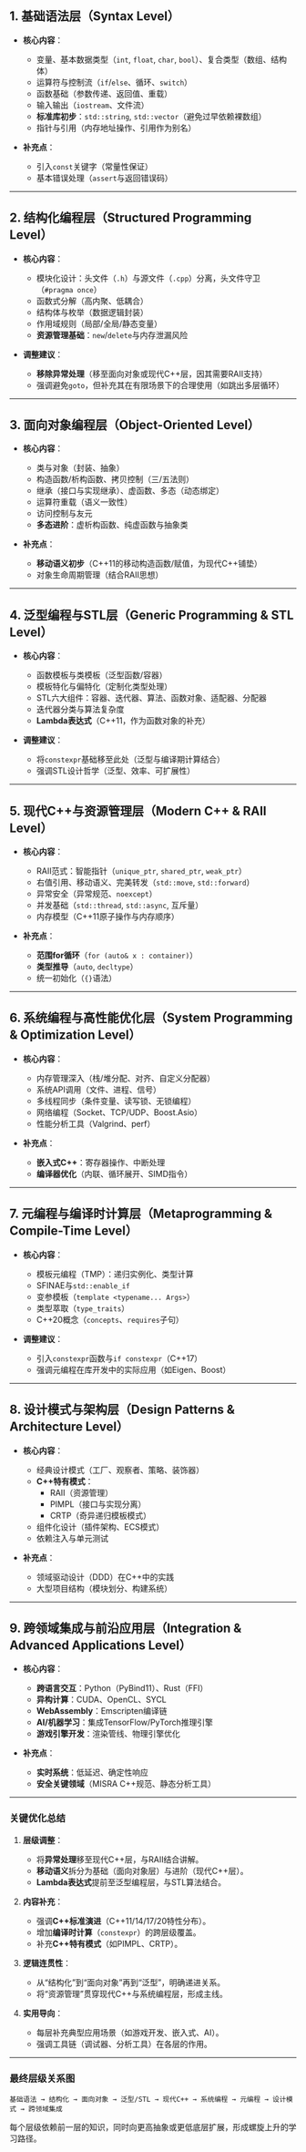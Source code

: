 
## **1. 基础语法层**（**Syntax Level**）

- **核心内容**：
  - 变量、基本数据类型（`int`, `float`, `char`, `bool`）、复合类型（数组、结构体）
  - 运算符与控制流（`if`/`else`、循环、`switch`）
  - 函数基础（参数传递、返回值、重载）
  - 输入输出（`iostream`、文件流）
  - **标准库初步**：`std::string`, `std::vector`（避免过早依赖裸数组）
  - 指针与引用（内存地址操作、引用作为别名）

- **补充点**：
  - 引入`const`关键字（常量性保证）
  - 基本错误处理（`assert`与返回错误码）

---

## **2. 结构化编程层**（**Structured Programming Level**）
- **核心内容**：
  - 模块化设计：头文件（`.h`）与源文件（`.cpp`）分离，头文件守卫（`#pragma once`）
  - 函数式分解（高内聚、低耦合）
  - 结构体与枚举（数据逻辑封装）
  - 作用域规则（局部/全局/静态变量）
  - **资源管理基础**：`new`/`delete`与内存泄漏风险

- **调整建议**：
  - **移除异常处理**（移至面向对象或现代C++层，因其需要RAII支持）
  - 强调避免`goto`，但补充其在有限场景下的合理使用（如跳出多层循环）

---

## **3. 面向对象编程层**（**Object-Oriented Level**）
- **核心内容**：
  - 类与对象（封装、抽象）
  - 构造函数/析构函数、拷贝控制（三/五法则）
  - 继承（接口与实现继承）、虚函数、多态（动态绑定）
  - 运算符重载（语义一致性）
  - 访问控制与友元
  - **多态进阶**：虚析构函数、纯虚函数与抽象类

- **补充点**：
  - **移动语义初步**（C++11的移动构造函数/赋值，为现代C++铺垫）
  - 对象生命周期管理（结合RAII思想）

---

## **4. 泛型编程与STL层**（**Generic Programming & STL Level**）
- **核心内容**：
  - 函数模板与类模板（泛型函数/容器）
  - 模板特化与偏特化（定制化类型处理）
  - STL六大组件：容器、迭代器、算法、函数对象、适配器、分配器
  - 迭代器分类与算法复杂度
  - **Lambda表达式**（C++11，作为函数对象的补充）

- **调整建议**：
  - 将`constexpr`基础移至此处（泛型与编译期计算结合）
  - 强调STL设计哲学（泛型、效率、可扩展性）

---

## **5. 现代C++与资源管理层**（**Modern C++ & RAII Level**）
- **核心内容**：
  - RAII范式：智能指针（`unique_ptr`, `shared_ptr`, `weak_ptr`）
  - 右值引用、移动语义、完美转发（`std::move`, `std::forward`）
  - 异常安全（异常规范、`noexcept`）
  - 并发基础（`std::thread`, `std::async`, 互斥量）
  - 内存模型（C++11原子操作与内存顺序）

- **补充点**：
  - **范围for循环**（`for (auto& x : container)`）
  - **类型推导**（`auto`, `decltype`）
  - 统一初始化（`{}`语法）

---

## **6. 系统编程与高性能优化层**（**System Programming & Optimization Level**）
- **核心内容**：
  - 内存管理深入（栈/堆分配、对齐、自定义分配器）
  - 系统API调用（文件、进程、信号）
  - 多线程同步（条件变量、读写锁、无锁编程）
  - 网络编程（Socket、TCP/UDP、Boost.Asio）
  - 性能分析工具（Valgrind、perf）

- **补充点**：
  - **嵌入式C++**：寄存器操作、中断处理
  - **编译器优化**（内联、循环展开、SIMD指令）

---

## **7. 元编程与编译时计算层**（**Metaprogramming & Compile-Time Level**）
- **核心内容**：
  - 模板元编程（TMP）：递归实例化、类型计算
  - SFINAE与`std::enable_if`
  - 变参模板（`template <typename... Args>`）
  - 类型萃取（`type_traits`）
  - C++20概念（`concepts`、`requires`子句）

- **调整建议**：
  - 引入`constexpr`函数与`if constexpr`（C++17）
  - 强调元编程在库开发中的实际应用（如Eigen、Boost）

---

## **8. 设计模式与架构层**（**Design Patterns & Architecture Level**）
- **核心内容**：
  - 经典设计模式（工厂、观察者、策略、装饰器）
  - **C++特有模式**：
    - RAII（资源管理）
    - PIMPL（接口与实现分离）
    - CRTP（奇异递归模板模式）
  - 组件化设计（插件架构、ECS模式）
  - 依赖注入与单元测试

- **补充点**：
  - 领域驱动设计（DDD）在C++中的实践
  - 大型项目结构（模块划分、构建系统）

---

## **9. 跨领域集成与前沿应用层**（**Integration & Advanced Applications Level**）
- **核心内容**：
  - **跨语言交互**：Python（PyBind11）、Rust（FFI）
  - **异构计算**：CUDA、OpenCL、SYCL
  - **WebAssembly**：Emscripten编译链
  - **AI/机器学习**：集成TensorFlow/PyTorch推理引擎
  - **游戏引擎开发**：渲染管线、物理引擎优化

- **补充点**：
  - **实时系统**：低延迟、确定性响应
  - **安全关键领域**（MISRA C++规范、静态分析工具）

---

### **关键优化总结**
1. **层级调整**：
   - 将**异常处理**移至现代C++层，与RAII结合讲解。
   - **移动语义**拆分为基础（面向对象层）与进阶（现代C++层）。
   - **Lambda表达式**提前至泛型编程层，与STL算法结合。

2. **内容补充**：
   - 强调**C++标准演进**（C++11/14/17/20特性分布）。
   - 增加**编译时计算**（`constexpr`）的跨层级覆盖。
   - 补充**C++特有模式**（如PIMPL、CRTP）。

3. **逻辑连贯性**：
   - 从“结构化”到“面向对象”再到“泛型”，明确递进关系。
   - 将“资源管理”贯穿现代C++与系统编程层，形成主线。

4. **实用导向**：
   - 每层补充典型应用场景（如游戏开发、嵌入式、AI）。
   - 强调工具链（调试器、分析工具）在各层的作用。

---

### **最终层级关系图**
```
基础语法 → 结构化 → 面向对象 → 泛型/STL → 现代C++ → 系统编程 → 元编程 → 设计模式 → 跨领域集成
```

每个层级依赖前一层的知识，同时向更高抽象或更低底层扩展，形成螺旋上升的学习路径。